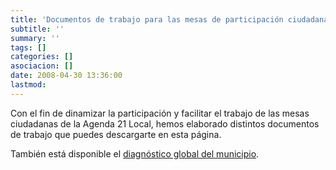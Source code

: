 ```yaml
---
title: 'Documentos de trabajo para las mesas de participación ciudadana en la Agenda 21 Local'
subtitle: ''
summary: ''
tags: []
categories: []
asociacion: []
date: 2008-04-30 13:36:00
lastmod:
---
```


Con el fin de dinamizar la participación y facilitar el trabajo de las mesas ciudadanas de la Agenda 21 Local, hemos elaborado distintos documentos de trabajo que puedes descargarte en esta página.

También está disponible el [diagnóstico global del municipio](art77).